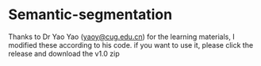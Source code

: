 # Semantic-segmentation
Thanks to Dr Yao Yao (yaoy@cug.edu.cn) for the learning materials, I modified these according to his code.
if you want to use it, please click the release and download the v1.0 zip
